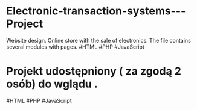 # Electronic-transaction-systems---Project

Website design.
Online store with the sale of electronics.
The file contains several modules with pages.
#HTML #PHP #JavaScript

# Projekt udostępniony ( za zgodą 2 osób) do wglądu .
#HTML #PHP #JavaScript
